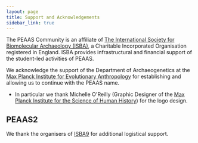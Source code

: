 ```yaml
---
layout: page
title: Support and Acknowledgements
sidebar_link: true
---
```


The PEAAS Community is an affiliate of [The International Society for Biomolecular Archaeology (ISBA)](https://isbarch.org), a Charitable Incorporated Organisation registered in England. ISBA provides infrastructural and financial support of the student-led activities of PEAAS.

We acknowledge the support of the Department of Archaeogenetics at the [Max Planck Institute for Evolutionary Anthropology](https://www.eva.mpg.de) for establishing and allowing us to continue with the PEAAS name.
 * In particular we thank Michelle O'Reilly (Graphic Designer of the [Max Planck Institute for the Science of Human History](https://shh.mpg.de)) for the logo design.

## PEAAS2

We thank the organisers of [ISBA9](https://isba9.sciencesconf.org/) for additional logistical support. 